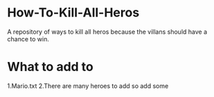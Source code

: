 # How-To-Kill-All-Heros
A repository of ways to kill all heros because the villans should have a chance to win.


# What to add to
1.Mario.txt
2.There are many heroes to add so add some
